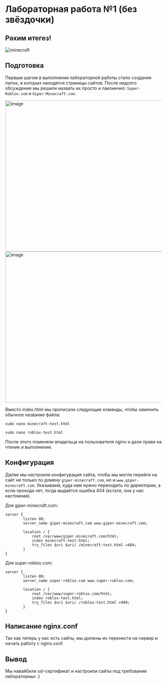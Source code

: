 # Лабораторная работа №1 (без звёздочки)

## Рәхим итегез!

![minecraft](https://github.com/user-attachments/assets/d085b42e-e520-4e65-84f6-911540d197a6)

## Подготовка

  Первым шагом в выполнении лабораторной работы стало создание папок, в которых находятся страницы сайтов. После недолго обсуждения мы решили назвать их просто и лаконично: `Super-Roblox.com` и `Giper-Minecraft.com`.

<img width="1280" height="486" alt="image" src="https://github.com/user-attachments/assets/d2fc62bf-a1db-4356-94a3-9d60d093fbaa" />

<img width="1280" height="486" alt="image" src="https://github.com/user-attachments/assets/1d7138b2-30b8-4ba2-8202-e9a951a70412" />

  Вместо index.html мы прописали следующие команды, чтобы заменить обычное название файла:

`sudo nano minecraft-test.html`

`sudo nano roblox-test.html`

  После этого поменяли владельца на пользователя nginx и дали права на чтение и выполнение.

## Конфигурация

  Далее мы настроили конфигурация сайта, чтобы мы могли перейти на сайт не только по домену `giper-minecraft.com`, но и `www.giper-minecraft.com`. Указываем, куда нам нужно переходить по директории, а если прохода нет, тогда выдаётся ошибка 404 (кстати, она у нас кастомная).

Для giper-minecraft.com:
```
server {
        listen 80;
        server_name giper-minecraft.com www.giper-minecraft.com;

        location / {
            root /var/www/giper-minecraft.com/html;
            index minecraft-test.html;
            try_files $uri $uri/ /minecraft-test.html =404;
        }
}
```

Для super-roblox.com:
```
server {
        listen 80;
        server_name super-roblox.com www.super-roblox.com;

        location / {
            root /var/www/super-roblox.com/html;
            index roblox-test.html;
            try_files $uri $uri/ /roblox-test.html =404;
        }
}
```

## Написание nginx.conf

  Так как теперь у нас есть сайты, мы должны их перенести на сервер и начать работу с nginx.conf.

## Вывод

  Мы навайбили ssl-сертификат и настроили сайты под требования лабораторных :)
